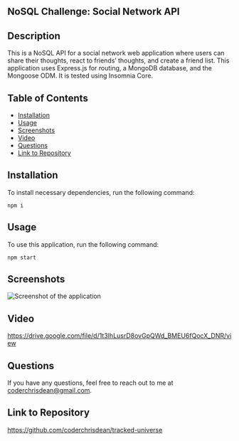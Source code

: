 ## NoSQL Challenge: Social Network API

## Description

This is a NoSQL API for a social network web application where users can share their thoughts, react to friends’ thoughts, and create a friend list. This application uses Express.js for routing, a MongoDB database, and the Mongoose ODM.  It is tested using Insomnia Core.

## Table of Contents

* [Installation](#installation)
* [Usage](#usage)
* [Screenshots](#screenshots)
* [Video](#video)
* [Questions](#questions)
* [Link to Repository](#link-to-repository)

## Installation

To install necessary dependencies, run the following command:

```npm i```

## Usage

To use this application, run the following command:

```npm start```

## Screenshots

![Screenshot of the application](./assets/images/screenshot.png)

## Video

https://drive.google.com/file/d/1t3IhLusrD8ovGpQWd_BMEU6fQocX_DNR/view


## Questions

If you have any questions, feel free to reach out to me at coderchrisdean@gmail.com.

## Link to Repository

https://github.com/coderchrisdean/tracked-universe